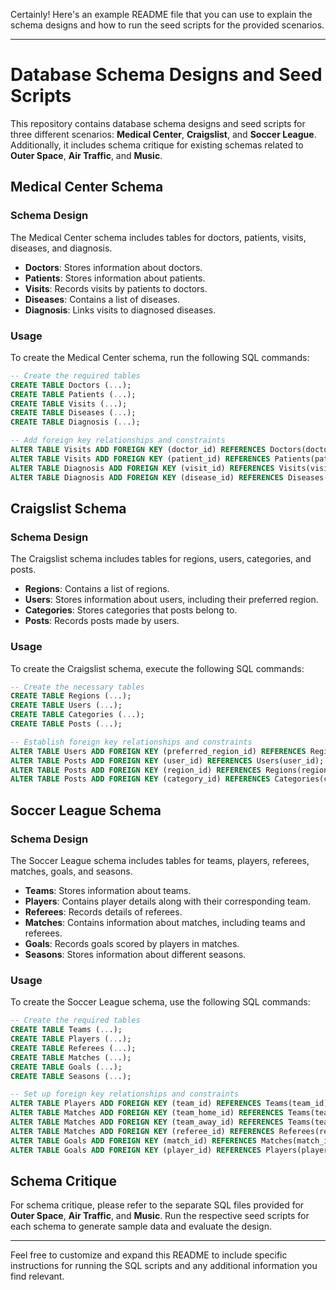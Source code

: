Certainly! Here's an example README file that you can use to explain the schema designs and how to run the seed scripts for the provided scenarios.

---

# Database Schema Designs and Seed Scripts

This repository contains database schema designs and seed scripts for three different scenarios: **Medical Center**, **Craigslist**, and **Soccer League**. Additionally, it includes schema critique for existing schemas related to **Outer Space**, **Air Traffic**, and **Music**.

## Medical Center Schema

### Schema Design

The Medical Center schema includes tables for doctors, patients, visits, diseases, and diagnosis.

- **Doctors**: Stores information about doctors.
- **Patients**: Stores information about patients.
- **Visits**: Records visits by patients to doctors.
- **Diseases**: Contains a list of diseases.
- **Diagnosis**: Links visits to diagnosed diseases.

### Usage

To create the Medical Center schema, run the following SQL commands:

```sql
-- Create the required tables
CREATE TABLE Doctors (...);
CREATE TABLE Patients (...);
CREATE TABLE Visits (...);
CREATE TABLE Diseases (...);
CREATE TABLE Diagnosis (...);

-- Add foreign key relationships and constraints
ALTER TABLE Visits ADD FOREIGN KEY (doctor_id) REFERENCES Doctors(doctor_id);
ALTER TABLE Visits ADD FOREIGN KEY (patient_id) REFERENCES Patients(patient_id);
ALTER TABLE Diagnosis ADD FOREIGN KEY (visit_id) REFERENCES Visits(visit_id);
ALTER TABLE Diagnosis ADD FOREIGN KEY (disease_id) REFERENCES Diseases(disease_id);
```

## Craigslist Schema

### Schema Design

The Craigslist schema includes tables for regions, users, categories, and posts.

- **Regions**: Contains a list of regions.
- **Users**: Stores information about users, including their preferred region.
- **Categories**: Stores categories that posts belong to.
- **Posts**: Records posts made by users.

### Usage

To create the Craigslist schema, execute the following SQL commands:

```sql
-- Create the necessary tables
CREATE TABLE Regions (...);
CREATE TABLE Users (...);
CREATE TABLE Categories (...);
CREATE TABLE Posts (...);

-- Establish foreign key relationships and constraints
ALTER TABLE Users ADD FOREIGN KEY (preferred_region_id) REFERENCES Regions(region_id);
ALTER TABLE Posts ADD FOREIGN KEY (user_id) REFERENCES Users(user_id);
ALTER TABLE Posts ADD FOREIGN KEY (region_id) REFERENCES Regions(region_id);
ALTER TABLE Posts ADD FOREIGN KEY (category_id) REFERENCES Categories(category_id);
```

## Soccer League Schema

### Schema Design

The Soccer League schema includes tables for teams, players, referees, matches, goals, and seasons.

- **Teams**: Stores information about teams.
- **Players**: Contains player details along with their corresponding team.
- **Referees**: Records details of referees.
- **Matches**: Contains information about matches, including teams and referees.
- **Goals**: Records goals scored by players in matches.
- **Seasons**: Stores information about different seasons.

### Usage

To create the Soccer League schema, use the following SQL commands:

```sql
-- Create the required tables
CREATE TABLE Teams (...);
CREATE TABLE Players (...);
CREATE TABLE Referees (...);
CREATE TABLE Matches (...);
CREATE TABLE Goals (...);
CREATE TABLE Seasons (...);

-- Set up foreign key relationships and constraints
ALTER TABLE Players ADD FOREIGN KEY (team_id) REFERENCES Teams(team_id);
ALTER TABLE Matches ADD FOREIGN KEY (team_home_id) REFERENCES Teams(team_id);
ALTER TABLE Matches ADD FOREIGN KEY (team_away_id) REFERENCES Teams(team_id);
ALTER TABLE Matches ADD FOREIGN KEY (referee_id) REFERENCES Referees(referee_id);
ALTER TABLE Goals ADD FOREIGN KEY (match_id) REFERENCES Matches(match_id);
ALTER TABLE Goals ADD FOREIGN KEY (player_id) REFERENCES Players(player_id);
```

## Schema Critique

For schema critique, please refer to the separate SQL files provided for **Outer Space**, **Air Traffic**, and **Music**. Run the respective seed scripts for each schema to generate sample data and evaluate the design.

---

Feel free to customize and expand this README to include specific instructions for running the SQL scripts and any additional information you find relevant.

